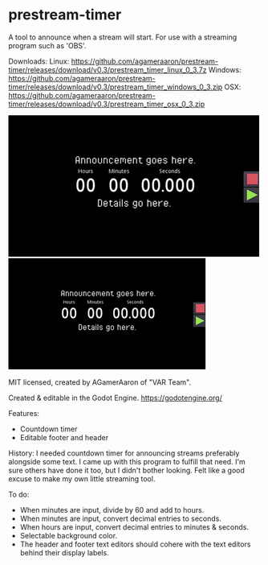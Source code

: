 # prestream-timer
A tool to announce when a stream will start. 
For use with a streaming program such as 'OBS'.

Downloads:
Linux: https://github.com/agameraaron/prestream-timer/releases/download/v0.3/prestream_timer_linux_0_3.7z
Windows: https://github.com/agameraaron/prestream-timer/releases/download/v0.3/prestream_timer_windows_0_3.zip
OSX: https://github.com/agameraaron/prestream-timer/releases/download/v0.3/prestream_timer_osx_0_3.zip

![alt text](https://raw.githubusercontent.com/agameraaron/prestream-timer/master/demo0.gif) 
![alt text](https://raw.githubusercontent.com/agameraaron/prestream-timer/master/demo1.gif)

MIT licensed, created by AGamerAaron of "VAR Team".

Created & editable in the Godot Engine. https://godotengine.org/

Features:
- Countdown timer
- Editable footer and header

History:
I needed countdown timer for announcing streams preferably alongside some text. I came up with this program to fulfill that need. I'm sure others have done it too, but I didn't bother looking. Felt like a good excuse to make my own little streaming tool.

To do:
- When minutes are input, divide by 60 and add to hours.
- When minutes are input, convert decimal entries to seconds.
- When hours are input, convert decimal entries to minutes & seconds.
- Selectable background color.
- The header and footer text editors should cohere with the text editors behind their display labels.
